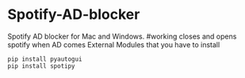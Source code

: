 # Spotify-AD-blocker
Spotify AD blocker for Mac and Windows.
#working
    closes and opens spotify when AD comes
External Modules that you have to install
```python:
pip install pyautogui
pip install spotipy
```